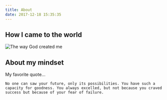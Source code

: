 ```yaml
---
title: About
date: 2017-12-18 15:35:35
---
```


## How I came to the world
![The way God created me](https://i.imgur.com/zAzcxjf.jpg)

## About my mindset

My favorite quote...

```
No one can saw your future, only its possibilities. You have such a capacity for goodness. You always excelled, but not because you craved success but because of your fear of failure. 
```
